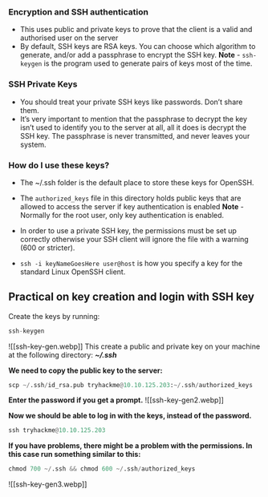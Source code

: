 ### Encryption and SSH authentication
- This uses public and private keys to prove that the client is a valid and authorised user on the server
- By default, SSH keys are RSA keys. You can choose which algorithm to generate, and/or add a passphrase to encrypt the SSH key.
**Note** - `ssh-keygen` is the program used to generate pairs of keys most of the time.

### SSH Private Keys
- You should treat your private SSH keys like passwords. Don’t share them.
- It’s very important to mention that the passphrase to decrypt the key isn’t used to identify you to the server at all, all it does is decrypt the SSH key. The passphrase is never transmitted, and never leaves your system.

### How do I use these keys?
- The ~/.ssh folder is the default place to store these keys for OpenSSH.
- The `authorized_keys` file in this directory holds public keys that are allowed to access the server if key authentication is enabled
**Note** - Normally for the root user, only key authentication is enabled.

- In order to use a private SSH key, the permissions must be set up correctly otherwise your SSH client will ignore the file with a warning (600 or stricter).
- `ssh -i keyNameGoesHere user@host` is how you specify a key for the standard Linux OpenSSH client.

## Practical on key creation and login with SSH key
Create the keys by running:
```python
ssh-keygen
```
![[ssh-key-gen.webp]]
This create a public and private key on your machine at the following directory: **_~/.ssh_**

**We need to copy the public key to the server:**
```python
scp ~/.ssh/id_rsa.pub tryhackme@10.10.125.203:~/.ssh/authorized_keys
```

**Enter the password if you get a prompt.**
![[ssh-key-gen2.webp]]

**Now we should be able to log in with the keys, instead of the password.**
```python
ssh tryhackme@10.10.125.203
```

**If you have problems, there might be a problem with the permissions. In this case run something similar to this:**
```python
chmod 700 ~/.ssh && chmod 600 ~/.ssh/authorized_keys
```
![[ssh-key-gen3.webp]]
